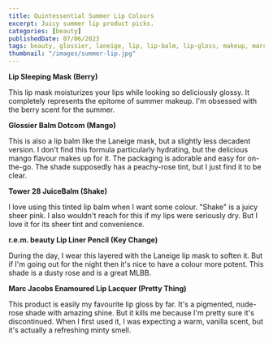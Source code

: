 ```yaml
---
title: Quintessential Summer Lip Colours
excerpt: Juicy summer lip product picks.
categories: [beauty]
publishedDate: 07/06/2023
tags: beauty, glossier, laneige, lip, lip-balm, lip-gloss, makeup, marc-jacobs, r-e-m-beauty, summer, tower-28
thumbnail: "/images/summer-lip.jpg"
---
```


**Lip Sleeping Mask (Berry)**

This lip mask moisturizes your lips while looking so deliciously glossy. It completely represents the epitome of summer makeup. I'm obsessed with the berry scent for the summer.

**Glossier Balm Dotcom (Mango)**

This is also a lip balm like the Laneige mask, but a slightly less decadent version. I don't find this formula particularly hydrating, but the delicious mango flavour makes up for it. The packaging is adorable and easy for on-the-go. The shade supposedly has a peachy-rose tint, but I just find it to be clear. 

**Tower 28 JuiceBalm (Shake)**

I love using this tinted lip balm when I want some colour. "Shake" is a juicy sheer pink. I also wouldn't reach for this if my lips were seriously dry. But I love it for its sheer tint and convenience.

**r.e.m. beauty Lip Liner Pencil (Key Change)**

During the day, I wear this layered with the Laneige lip mask to soften it. But if I'm going out for the night then it's nice to have a colour more potent. This shade is a dusty rose and is a great MLBB.

**Marc Jacobs Enamoured Lip Lacquer (Pretty Thing)**

This product is easily my favourite lip gloss by far. It's a pigmented, nude-rose shade with amazing shine. But it kills me because I'm pretty sure it's discontinued. When I first used it, I was expecting a warm, vanilla scent, but it's actually a refreshing minty smell. 